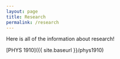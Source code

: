 ```yaml
---
layout: page
title: Research
permalink: /research
---
```


Here is all of the information about research!

[PHYS 1910]({{ site.baseurl }}/phys1910)